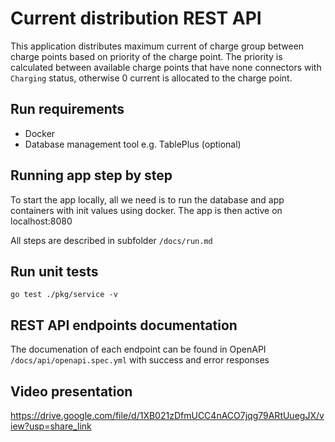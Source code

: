 # Current distribution REST API

This application distributes maximum current of charge group between charge points based on priority of the charge point. The priority is calculated between available charge points that have none connectors with `Charging` status, otherwise 0 current is allocated to the charge point.

## Run requirements
- Docker
- Database management tool e.g. TablePlus (optional)

## Running app step by step
To start the app locally, all we need is to run the database and app containers with init values using docker. The app is then active on localhost:8080

All steps are described in subfolder `/docs/run.md`

## Run unit tests

```shell
go test ./pkg/service -v
```

## REST API endpoints documentation

The documenation of each endpoint can be found in OpenAPI `/docs/api/openapi.spec.yml`
with success and error responses

## Video presentation
https://drive.google.com/file/d/1XB021zDfmUCC4nACO7jqg79ARtUuegJX/view?usp=share_link

